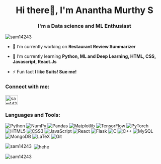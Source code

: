 
<h1 align="center">Hi there👋, I'm Anantha Murthy S</h1>
<h3 align="center">I'm a Data science and ML Enthusiast</h3>

<p align="left"> <img src="https://komarev.com/ghpvc/?username=sam14243&label=Profile%20views&color=0e75b6&style=flat" alt="sam14243" /> </p>

- 🔭 I’m currently working on **Restaurant Review Summarizer**

- 🌱 I’m currently learning **Python, ML and Deep Learning, HTML, CSS, Javascript, React.Js**

- ⚡ Fun fact **I like Suits! Sue me!**

<h3 align="left">Connect with me:</h3>
<p align="left">
<a href="https://linkedin.com/in/anantha-murthy-s/" target="blank"><img align="center" src="https://raw.githubusercontent.com/rahuldkjain/github-profile-readme-generator/master/src/images/icons/Social/linked-in-alt.svg" alt="sam14243" height="30" width="40" /></a>
</p>

<h3 align="left">Languages and Tools:</h3>

  ![Python](https://img.shields.io/badge/python-3670A0?style=for-the-badge&logo=python&logoColor=ffdd54) ![NumPy](https://img.shields.io/badge/numpy-%23013243.svg?style=for-the-badge&logo=numpy&logoColor=white) ![Pandas](https://img.shields.io/badge/pandas-%23150458.svg?style=for-the-badge&logo=pandas&logoColor=white) ![Matplotlib](https://img.shields.io/badge/Matplotlib-%23ffffff.svg?style=for-the-badge&logo=Matplotlib&logoColor=black) ![TensorFlow](https://img.shields.io/badge/TensorFlow-%23FF6F00.svg?style=for-the-badge&logo=TensorFlow&logoColor=white) ![PyTorch](https://img.shields.io/badge/PyTorch-%23EE4C2C.svg?style=for-the-badge&logo=PyTorch&logoColor=white)
  ![HTML5](https://img.shields.io/badge/html5-%23E34F26.svg?style=for-the-badge&logo=html5&logoColor=white) ![CSS3](https://img.shields.io/badge/css3-%231572B6.svg?style=for-the-badge&logo=css3&logoColor=white) ![JavaScript](https://img.shields.io/badge/javascript-%23323330.svg?style=for-the-badge&logo=javascript&logoColor=%23F7DF1E) ![React](https://img.shields.io/badge/react-%2320232a.svg?style=for-the-badge&logo=react&logoColor=%2361DAFB) ![Flask](https://img.shields.io/badge/flask-%23000.svg?style=for-the-badge&logo=flask&logoColor=white) 
  ![C](https://img.shields.io/badge/c-%2300599C.svg?style=for-the-badge&logo=c&logoColor=white) ![C++](https://img.shields.io/badge/c++-%2300599C.svg?style=for-the-badge&logo=c%2B%2B&logoColor=white) ![MySQL](https://img.shields.io/badge/mysql-4479A1.svg?style=for-the-badge&logo=mysql&logoColor=white) ![MongoDB](https://img.shields.io/badge/MongoDB-%234ea94b.svg?style=for-the-badge&logo=mongodb&logoColor=white)
  ![LaTeX](https://img.shields.io/badge/latex-%23008080.svg?style=for-the-badge&logo=latex&logoColor=white) ![Git](https://img.shields.io/badge/git-%23F05033.svg?style=for-the-badge&logo=git&logoColor=white) 

   
<p><img align="left" src="https://github-readme-stats.vercel.app/api/top-langs?username=sam14243&show_icons=true&locale=en&layout=compact" alt="sam14243" /></p>

<p>&nbsp;<img align="center" src="https://github-readme-stats.vercel.app/api?username=sam14243&show_icons=true&locale=en" alt="hehe" /></p>

<p><img align="center" src="https://github-readme-streak-stats.herokuapp.com/?user=sam14243&" alt="sam14243" /></p>

